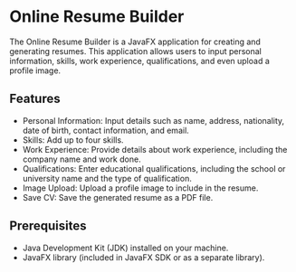 # Online Resume Builder

The Online Resume Builder is a JavaFX application for creating and generating resumes. This application allows users to input personal information, skills, work experience, qualifications, and even upload a profile image.

## Features

- Personal Information: Input details such as name, address, nationality, date of birth, contact information, and email.
- Skills: Add up to four skills.
- Work Experience: Provide details about work experience, including the company name and work done.
- Qualifications: Enter educational qualifications, including the school or university name and the type of qualification.
- Image Upload: Upload a profile image to include in the resume.
- Save CV: Save the generated resume as a PDF file.

## Prerequisites

- Java Development Kit (JDK) installed on your machine.
- JavaFX library (included in JavaFX SDK or as a separate library).
